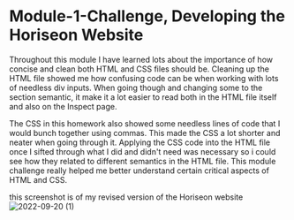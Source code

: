# Module-1-Challenge, Developing the Horiseon Website

  
  Throughout this module I have learned lots about the importance of how concise and clean both HTML and CSS files should be. Cleaning up the HTML file showed me how confusing code can be when working with lots of needless div inputs. When going though and changing some to the section semantic, it make it a lot easier to read both in the HTML file itself and also on the Inspect page. 
  
  The CSS in this homework also showed some needless lines of code that I would bunch together using commas. This made the CSS a lot shorter and neater when going through it. Applying the CSS code into the HTML file once I sifted through what I did and didn't need was necessary so i could see how they related to different semantics in the HTML file. This module challenge really helped me better understand certain critical aspects of HTML and CSS.
  
  this screenshot is of my revised version of the Horiseon website
![2022-09-20 (1)](https://user-images.githubusercontent.com/113151411/191173514-6d546059-7e75-47ca-a06f-8497166f4b9f.png)
